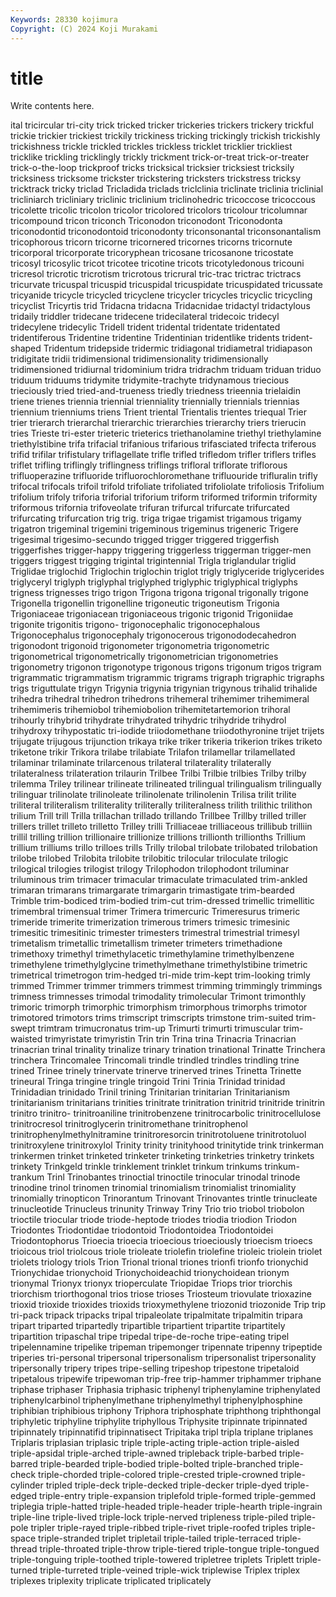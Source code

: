 ```yaml
---
Keywords: 28330 kojimura
Copyright: (C) 2024 Koji Murakami
---
```


# title

Write contents here.



ital tricircular
tri-city trick tricked tricker trickeries trickers trickery trickful trickie trickier
trickiest trickily trickiness tricking trickingly trickish trickishly trickishness trickle trickled
trickles trickless tricklet tricklier trickliest tricklike trickling tricklingly trickly trickment
trick-or-treat trick-or-treater trick-o-the-loop trickproof tricks tricksical tricksier tricksiest tricksily tricksiness
tricksome trickster trickstering tricksters trickstress tricksy tricktrack tricky triclad Tricladida
triclads triclclinia triclinate triclinia triclinial tricliniarch tricliniary triclinic triclinium triclinohedric
tricoccose tricoccous tricolette tricolic tricolon tricolor tricolored tricolors tricolour tricolumnar
tricompound tricon triconch Triconodon triconodont Triconodonta triconodontid triconodontoid triconodonty triconsonantal
triconsonantalism tricophorous tricorn tricorne tricornered tricornes tricorns tricornute tricorporal tricorporate
tricoryphean tricosane tricosanone tricostate tricosyl tricosylic tricot tricotee tricotine tricots
tricotyledonous tricouni tricresol tricrotic tricrotism tricrotous tricrural tric-trac trictrac trictracs
tricurvate tricuspal tricuspid tricuspidal tricuspidate tricuspidated tricussate tricyanide tricycle tricycled
tricyclene tricycler tricycles tricyclic tricycling tricyclist Tricyrtis trid Tridacna tridacna
Tridacnidae tridactyl tridactylous tridaily triddler tridecane tridecene tridecilateral tridecoic tridecyl
tridecylene tridecylic Tridell trident tridental tridentate tridentated tridentiferous Tridentine tridentine
Tridentinian tridentlike tridents trident-shaped Tridentum tridepside tridermic tridiagonal tridiametral tridiapason
tridigitate tridii tridimensional tridimensionality tridimensionally tridimensioned tridiurnal tridominium tridra tridrachm
triduam triduan triduo triduum triduums tridymite tridymite-trachyte tridynamous triecious trieciously
tried tried-and-trueness triedly triedness trieennia trielaidin triene trienes triennia triennial
trienniality triennially triennials triennias triennium trienniums triens Trient triental Trientalis
trientes triequal Trier trier trierarch trierarchal trierarchic trierarchies trierarchy triers
trierucin tries Trieste tri-ester trieteric trieterics triethanolamine triethyl triethylamine triethylstibine
trifa trifacial trifanious trifarious trifasciated trifecta triferous trifid trifilar trifistulary
triflagellate trifle trifled trifledom trifler triflers trifles triflet trifling triflingly
triflingness triflings trifloral triflorate triflorous trifluoperazine trifluoride trifluorochloromethane trifluouride trifluralin
trifly trifocal trifocals trifoil trifold trifoliate trifoliated trifoliolate trifoliosis Trifolium
trifolium trifoly triforia triforial triforium triform triformed triformin triformity triformous
trifornia trifoveolate trifuran trifurcal trifurcate trifurcated trifurcating trifurcation trig trig.
triga trigae trigamist trigamous trigamy trigatron trigeminal trigemini trigeminous trigeminus
trigeneric Trigere trigesimal trigesimo-secundo trigged trigger triggered triggerfish triggerfishes trigger-happy
triggering triggerless triggerman trigger-men triggers triggest trigging trigintal trigintennial Trigla
triglandular triglid Triglidae triglochid Triglochin triglochin triglot trigly triglyceride triglycerides
triglyceryl triglyph triglyphal triglyphed triglyphic triglyphical triglyphs trigness trignesses trigo
trigon Trigona trigona trigonal trigonally trigone Trigonella trigonellin trigonelline trigoneutic
trigoneutism Trigonia Trigoniaceae trigoniacean trigoniaceous trigonic trigonid Trigoniidae trigonite trigonitis
trigono- trigonocephalic trigonocephalous Trigonocephalus trigonocephaly trigonocerous trigonododecahedron trigonodont trigonoid trigonometer
trigonometria trigonometric trigonometrical trigonometrically trigonometrician trigonometries trigonometry trigonon trigonotype trigonous
trigons trigonum trigos trigram trigrammatic trigrammatism trigrammic trigrams trigraph trigraphic
trigraphs trigs triguttulate trigyn Trigynia trigynia trigynian trigynous trihalid trihalide
trihedra trihedral trihedron trihedrons trihemeral trihemimer trihemimeral trihemimeris trihemiobol trihemiobolion
trihemitetartemorion trihoral trihourly trihybrid trihydrate trihydrated trihydric trihydride trihydrol trihydroxy
trihypostatic tri-iodide triiodomethane triiodothyronine trijet trijets trijugate trijugous trijunction trikaya
trike triker trikeria trikerion trikes triketo triketone trikir Trikora trilabe
trilabiate Trilafon trilamellar trilamellated trilaminar trilaminate trilarcenous trilateral trilaterality trilaterally
trilateralness trilateration trilaurin Trilbee Trilbi Trilbie trilbies Trilby trilby trilemma
Triley trilinear trilineate trilineated trilingual trilingualism trilingually trilinguar trilinolate trilinoleate
trilinolenate trilinolenin Trilisa trilit trilite triliteral triliteralism triliterality triliterally triliteralness
trilith trilithic trilithon trilium Trill trill Trilla trillachan trillado trillando
Trillbee Trillby trilled triller trillers trillet trilleto trilletto Trilley trilli
Trilliaceae trilliaceous trillibub trilliin trillil trilling trillion trillionaire trillionize trillions
trillionth trillionths Trillium trillium trilliums trillo trilloes trills Trilly trilobal
trilobate trilobated trilobation trilobe trilobed Trilobita trilobite trilobitic trilocular triloculate
trilogic trilogical trilogies trilogist trilogy Trilophodon trilophodont triluminar triluminous trim
trimacer trimacular trimaculate trimaculated trim-ankled trimaran trimarans trimargarate trimargarin trimastigate
trim-bearded Trimble trim-bodiced trim-bodied trim-cut trim-dressed trimellic trimellitic trimembral trimensual
trimer Trimera trimercuric Trimeresurus trimeric trimeride trimerite trimerization trimerous trimers
trimesic trimesinic trimesitic trimesitinic trimester trimesters trimestral trimestrial trimesyl trimetalism
trimetallic trimetallism trimeter trimeters trimethadione trimethoxy trimethyl trimethylacetic trimethylamine trimethylbenzene
trimethylene trimethylglycine trimethylmethane trimethylstibine trimetric trimetrical trimetrogon trim-hedged tri-mide trim-kept
trim-looking trimly trimmed Trimmer trimmer trimmers trimmest trimming trimmingly trimmings
trimness trimnesses trimodal trimodality trimolecular Trimont trimonthly trimoric trimorph trimorphic
trimorphism trimorphous trimorphs trimotor trimotored trimotors trims trimscript trimscripts trimstone
trim-suited trim-swept trimtram trimucronatus trim-up Trimurti trimurti trimuscular trim-waisted trimyristate
trimyristin Trin trin Trina trina Trinacria Trinacrian trinacrian trinal trinality
trinalize trinary trination trinational Trinatte Trinchera trinchera Trincomalee Trincomali trindle
trindled trindles trindling trine trined Trinee trinely trinervate trinerve trinerved
trines Trinetta Trinette trineural Tringa tringine tringle tringoid Trini Trinia
Trinidad trinidad Trinidadian trinidado Trinil trining Trinitarian trinitarian Trinitarianism trinitarianism
trinitarians trinities trinitrate trinitration trinitrid trinitride trinitrin trinitro trinitro- trinitroaniline
trinitrobenzene trinitrocarbolic trinitrocellulose trinitrocresol trinitroglycerin trinitromethane trinitrophenol trinitrophenylmethylnitramine trinitroresorcin trinitrotoluene
trinitrotoluol trinitroxylene trinitroxylol Trinity trinity trinityhood trinitytide trink trinkerman trinkermen
trinket trinketed trinketer trinketing trinketries trinketry trinkets trinkety Trinkgeld trinkle
trinklement trinklet trinkum trinkums trinkum-trankum Trinl Trinobantes trinoctial trinoctile trinocular
trinodal trinode trinodine trinol trinomen trinomial trinomialism trinomialist trinomiality trinomially
trinopticon Trinorantum Trinovant Trinovantes trintle trinucleate trinucleotide Trinucleus trinunity Trinway
Triny Trio trio triobol triobolon trioctile triocular triode triode-heptode triodes
triodia triodion Triodon Triodontes Triodontidae triodontoid Triodontoidea Triodontoidei Triodontophorus Trioecia
trioecia trioecious trioeciously trioecism trioecs trioicous triol triolcous triole trioleate
triolefin triolefine trioleic triolein triolet triolets triology triols Trion Trional
trional triones trionfi trionfo trionychid Trionychidae trionychoid Trionychoideachid trionychoidean trionym
trionymal Trionyx trionyx trioperculate Triopidae Triops trior triorchis triorchism triorthogonal
trios triose trioses Triosteum triovulate trioxazine trioxid trioxide trioxides trioxids
trioxymethylene triozonid triozonide Trip trip tri-pack tripack tripacks tripal tripaleolate
tripalmitate tripalmitin tripara tripart triparted tripartedly tripartible tripartient tripartite tripartitely
tripartition tripaschal tripe tripedal tripe-de-roche tripe-eating tripel tripelennamine tripelike tripeman
tripemonger tripennate tripenny tripeptide triperies tri-personal tripersonal tripersonalism tripersonalist tripersonality
tripersonally tripery tripes tripe-selling tripeshop tripestone tripetaloid tripetalous tripewife tripewoman
trip-free trip-hammer triphammer triphane triphase triphaser Triphasia triphasic triphenyl triphenylamine
triphenylated triphenylcarbinol triphenylmethane triphenylmethyl triphenylphosphine triphibian triphibious triphony Triphora triphosphate
triphthong triphthongal triphyletic triphyline triphylite triphyllous Triphysite tripinnate tripinnated tripinnately
tripinnatifid tripinnatisect Tripitaka tripl tripla triplane triplanes Triplaris triplasian triplasic
triple triple-acting triple-action triple-aisled triple-apsidal triple-arched triple-awned tripleback triple-barbed triple-barred
triple-bearded triple-bodied triple-bolted triple-branched triple-check triple-chorded triple-colored triple-crested triple-crowned triple-cylinder
tripled triple-deck triple-decked triple-decker triple-dyed triple-edged triple-entry triple-expansion triplefold triple-formed
triple-gemmed triplegia triple-hatted triple-headed triple-header triple-hearth triple-ingrain triple-line triple-lived triple-lock
triple-nerved tripleness triple-piled triple-pole tripler triple-rayed triple-ribbed triple-rivet triple-roofed triples
triple-space triple-stranded triplet tripletail triple-tailed triple-terraced triple-thread triple-throated triple-throw triple-tiered
triple-tongue triple-tongued triple-tonguing triple-toothed triple-towered tripletree triplets Triplett triple-turned triple-turreted
triple-veined triple-wick triplewise Triplex triplex triplexes triplexity triplicate triplicated triplicately
